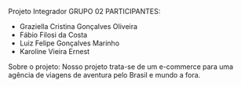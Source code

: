 Projeto Integrador
GRUPO 02
PARTICIPANTES:
- Graziella Cristina Gonçalves Oliveira
- Fábio Filosi da Costa
- Luiz Felipe Gonçalves Marinho
- Karoline Vieira Ernest

Sobre o projeto:
Nosso projeto trata-se de um e-commerce para uma agência de viagens de aventura pelo Brasil e mundo a fora.

